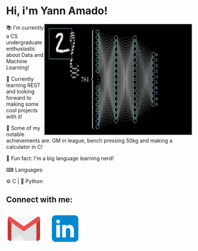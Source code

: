 #  Hi, i'm Yann Amado!
<img align="right" alt="Neural Network GIF" src="./imgs/neuralnet.gif" width=400px height=300px/>

📚 I'm currently a CS undergraduate enthusiastic about Data and Machine Learning!

🦀 Currently learning REST and looking forward to making some cool projects with it!

🌴 Some of my notable achievements are: GM in league, bench pressing 50kg and making a calculator in C!

🍕 Fun fact: I'm a big language learning nerd!

⌨ Languages:

⚙ C  |  🐍 Python   

## Connect with me:

[![My email](./imgs/gmail.svg)](yannamado.n@gmail.com)
&nbsp;&nbsp;
[![website](./imgs/linkedin.svg)](https://www.linkedin.com/in/yannamado)
